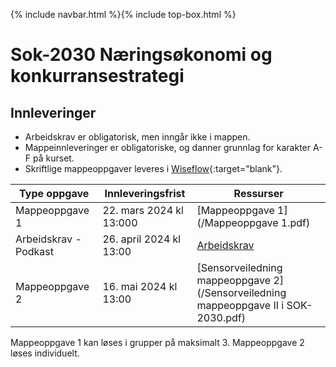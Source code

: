 {% include navbar.html %}{% include top-box.html %}
# Sok-2030 Næringsøkonomi og konkurransestrategi   

## Innleveringer 

- Arbeidskrav er obligatorisk, men inngår ikke i mappen.
- Mappeinnleveringer er obligatoriske, og danner grunnlag for karakter A-F på kurset.
- Skriftlige mappeoppgaver leveres i [Wiseflow](https://europe.wiseflow.net/participant/){:target="blank"}. 


| Type oppgave                       | Innleveringsfrist | Ressurser |
|------------------------------------|-------------------|-----------|
|Mappeoppgave 1                      | 22. mars 2024 kl 13:000           |[Mappeoppgave 1](/Mappeoppgave 1.pdf)     |
|Arbeidskrav - Podkast               | 26. april 2024 kl 13:00  |[Arbeidskrav](/Arbeidskrav.pdf)   |
|Mappeoppgave 2                      | 16. mai 2024 kl 13:00  |  [Sensorveiledning mappeoppgave 2](/Sensorveiledning mappeoppgave II i SOK-2030.pdf)  |


Mappeoppgave 1 kan løses i grupper på maksimalt 3. Mappeoppgave 2 løses individuelt.
